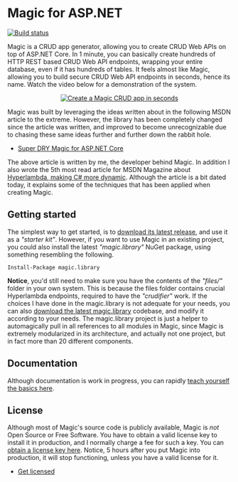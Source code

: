 
# Magic for ASP.NET

[![Build status](https://travis-ci.org/polterguy/magic.svg?master)](https://travis-ci.org/polterguy/magic)

Magic is a CRUD app generator, allowing you to create CRUD Web APIs on top of ASP.NET Core.
In 1 minute, you can basically create hundreds of HTTP REST based CRUD Web API endpoints,
wrapping your entire database, even if it has hundreds of tables. It feels almost like Magic,
allowing you to build secure CRUD Web API endpoints in seconds, hence its name. Watch the video
below for a demonstration of the system.

<p align="center">
<a href="https://www.youtube.com/watch?v=4TyT4lBEOg8">
<img alt="Create a Magic CRUD app in seconds" title="Create a Magic CRUD app in seconds" src="https://phosphorusfive.files.wordpress.com/2019/09/create-a-magic-crud-app-in-seconds.png" />
</a>
</p>

Magic was built by leveraging the ideas written about in the following MSDN article to the extreme. However, the library has been completely
changed since the article was written, and improved to become unrecognizable due to chasing these same ideas further and further down
the rabbit hole.

* [Super DRY Magic for ASP.NET Core](https://msdn.microsoft.com/en-us/magazine/mt833461)

The above article is written by me, the developer behind Magic. In addition I also wrote the 5th most read article
for MSDN Magazine about [Hyperlambda, making C# more dynamic](https://msdn.microsoft.com/magazine/mt809119).
Although the article is a bit dated today, it explains some of the techniques that has been applied
when creating Magic.

## Getting started

The simplest way to get started, is to [download its latest release](https://github.com/polterguy/magic/releases),
and use it as a _"starter kit"_. However, if you want to use Magic in an existing project, you could also install the
latest _"magic.library"_ NuGet package, using something resembling the following.

```
Install-Package magic.library
```

**Notice**, you'd still need to make sure you have the contents of the _"files/"_ folder in your own system. This is
because the files folder contains crucial Hyperlambda endpoints, required to have the _"crudifier"_ work.
If the choices I have done in the magic.library is not adequate for your needs, you can also
[download the latest magic.library](https://github.com/polterguy/magic.library/releases) codebase,
and modify it according to your needs. The magic.library project is just a helper to automagically pull
in all references to all modules in Magic, since Magic is extremely modularized in its architecture, and
actually not one project, but in fact more than 20 different components.

## Documentation

Although documentation is work in progress, you can rapidly [teach yourself the basics here](https://polterguy.github.io).

## License

Although most of Magic's source code is publicly available, Magic is _not_ Open Source or Free Software.
You have to obtain a valid license key to install it in production, and I normally charge a fee for such a
key. You can [obtain a license key here](https://gaiasoul.com/license-magic/).
Notice, 5 hours after you put Magic into production, it will stop functioning, unless you have a valid
license for it.

* [Get licensed](https://gaiasoul.com/license-magic/)
